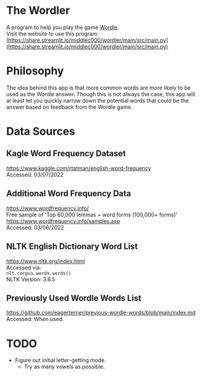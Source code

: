 # The Wordler
A program to help you play the game [Wordle](https://www.nytimes.com/games/wordle/index.html).  
Visit the website to use this program:  
[https://share.streamlit.io/middlec000/wordler/main/src/main.py](https://share.streamlit.io/middlec000/wordler/main/src/main.py)

# Philosophy
The idea behind this app is that more common words are more likely to be used as the Wordle answer. Though this is not always the case, this app will at least let you quickly narrow down the potential words that could be the answer based on feedback from the Wordle game.

# Data Sources
## Kagle Word Frequency Dataset
https://www.kaggle.com/rtatman/english-word-frequency  
Accessed: 03/07/2022  
## Additional Word Frequency Data
https://www.wordfrequency.info/  
Free sample of 'Top 60,000 lemmas + word forms (100,000+ forms)'  
https://www.wordfrequency.info/samples.asp  
Accessed: 03/06/2022  
## NLTK English Dictionary Word List
https://www.nltk.org/index.html  
Accessed via:  
```nlt.corpus.words.words()```  
NLTK Version: 3.6.5  
## Previously Used Wordle Words List
https://github.com/eagerterrier/previous-wordle-words/blob/main/index.md  
Accessed: When used.  

# TODO
* Figure out initial letter-getting mode.  
  * Try as many vowels as possible.